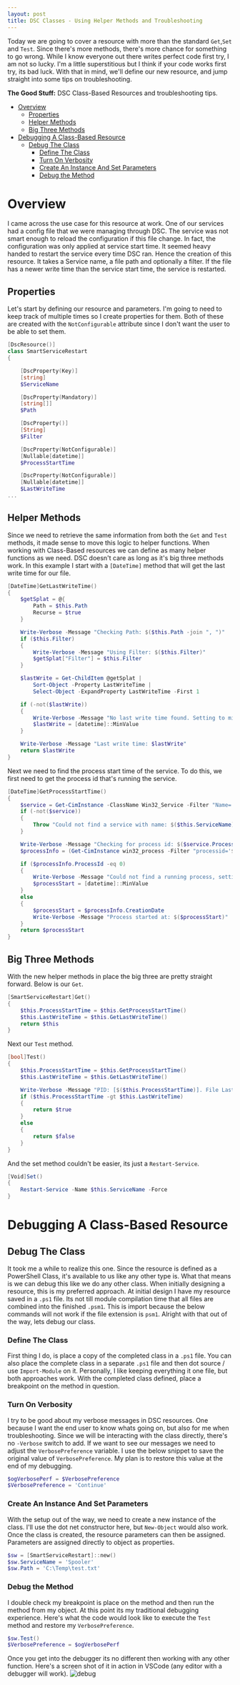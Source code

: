 ```yaml
---
layout: post
title: DSC Classes - Using Helper Methods and Troubleshooting
---
```

Today we are going to cover a resource with more than the standard ```Get```,```Set``` and ```Test```.
Since there's more methods, there's more chance for something to go wrong.
While I know everyone out there writes perfect code first try, I am not so lucky.
I'm a little superstitious but I think if your code works first try, its bad luck.
With that in mind, we'll define our new resource, and jump straight into some tips on troubleshooting.

**The Good Stuff:**
DSC Class-Based Resources and troubleshooting tips.
<!-- more -->

<!-- TOC -->

- [Overview](#overview)
    - [Properties](#properties)
    - [Helper Methods](#helper-methods)
    - [Big Three Methods](#big-three-methods)
- [Debugging A Class-Based Resource](#debugging-a-class-based-resource)
    - [Debug The Class](#debug-the-class)
        - [Define The Class](#define-the-class)
        - [Turn On Verbosity](#turn-on-verbosity)
        - [Create An Instance And Set Parameters](#create-an-instance-and-set-parameters)
        - [Debug the Method](#debug-the-method)

<!-- /TOC -->

# Overview

I came across the use case for this resource at work.
One of our services had a config file that we were managing through DSC.
The service was not smart enough to reload the configuration if this file change.
In fact, the configuration was only applied at service start time.
It seemed heavy handed to restart the service every time DSC ran.
Hence the creation of this resource.
It takes a Service name, a file path and optionally a filter.
If the file has a newer write time than the service start time, the service is restarted.

## Properties

Let's start by defining our resource and parameters.
I'm going to need to keep track of multiple times so I create properties for them.
Both of these are created with the ```NotConfigurable``` attribute since I don't want the user to be able to set them.

```powershell
[DscResource()]
class SmartServiceRestart
{

    [DscProperty(Key)]
    [string]
    $ServiceName

    [DscProperty(Mandatory)]
    [string[]]
    $Path

    [DscProperty()]
    [String]
    $Filter

    [DscProperty(NotConfigurable)]
    [Nullable[datetime]]
    $ProcessStartTime

    [DscProperty(NotConfigurable)]
    [Nullable[datetime]]
    $LastWriteTime
...
```

## Helper Methods

Since we need to retrieve the same information from both the ```Get``` and ```Test``` methods, it made sense to move this logic to helper functions.
When working with Class-Based resources we can define as many helper functions as we need.
DSC doesn't care as long as it's big three methods work.
In this example I start with a ```[DateTime]``` method that will get the last write time for our file.

```powershell
[DateTime]GetLastWriteTime()
{
    $getSplat = @{
        Path = $this.Path
        Recurse = $true
    }

    Write-Verbose -Message "Checking Path: $($this.Path -join ", ")"
    if ($this.Filter)
    {
        Write-Verbose -Message "Using Filter: $($this.Filter)"
        $getSplat["Filter"] = $this.Filter
    }

    $lastWrite = Get-ChildItem @getSplat |
        Sort-Object -Property LastWriteTime |
        Select-Object -ExpandProperty LastWriteTime -First 1

    if (-not($lastWrite))
    {
        Write-Verbose -Message "No last write time found. Setting to min date"
        $lastWrite = [datetime]::MinValue
    }

    Write-Verbose -Message "Last write time: $lastWrite"
    return $lastWrite
}
```

Next we need to find the process start time of the service. 
To do this, we first need to get the process id that's running the service.

```powershell
[DateTime]GetProcessStartTime()
{
    $service = Get-CimInstance -ClassName Win32_Service -Filter "Name='$($this.ServiceName)'" -ErrorAction Stop
    if (-not($service))
    {
        Throw "Could not find a service with name: $($this.ServiceName)"
    }

    Write-Verbose -Message "Checking for process id: $($service.ProcessId)"
    $processInfo = (Get-CimInstance win32_process -Filter "processid='$($service.ProcessId)'")

    if ($processInfo.ProcessId -eq 0)
    {
        Write-Verbose -Message "Could not find a running process, setting start time to min date value"
        $processStart = [datetime]::MinValue
    }
    else
    {
        $processStart = $processInfo.CreationDate
        Write-Verbose -Message "Process started at: $($processStart)"
    }
    return $processStart
}
```

## Big Three Methods

With the new helper methods in place the big three are pretty straight forward.
Below is our ```Get```.

```powershell
[SmartServiceRestart]Get()
{
    $this.ProcessStartTime = $this.GetProcessStartTime()
    $this.LastWriteTime = $this.GetLastWriteTime()
    return $this
}
```


Next our ```Test``` method.

```powershell
[bool]Test()
{
    $this.ProcessStartTime = $this.GetProcessStartTime()
    $this.LastWriteTime = $this.GetLastWriteTime()

    Write-Verbose -Message "PID: [$($this.ProcessStartTime)]. File Last Write Time: [$($this.LastWriteTime)]"
    if ($this.ProcessStartTime -gt $this.LastWriteTime)
    {
        return $true
    }
    else
    {
        return $false
    }
}
```

And the set method couldn't be easier, its just a ```Restart-Service```.

```powershell
[Void]Set()
{
    Restart-Service -Name $this.ServiceName -Force
}
```

# Debugging A Class-Based Resource

## Debug The Class

It took me a while to realize this one.
Since the resource is defined as a PowerShell Class, it's available to us like any other type is.
What that means is we can debug this like we do any other class.
When initially designing a resource, this is my preferred approach.
At initial design I have my resource saved in a ```.ps1``` file.
Its not till module compilation time that all files are combined into the finished ```.psm1```.
This is import because the below commands will not work if the file extension is ```psm1```.
Alright with that out of the way, lets debug our class.

### Define The Class

First thing I do, is place a copy of the completed class in a ```.ps1``` file.
You can also place the complete class in a separate ```.ps1``` file and then dot source / use ```Import-Module``` on it.
Personally, I like keeping everything it one file, but both approaches work.
With the completed class defined, place a breakpoint on the method in question.

### Turn On Verbosity

I try to be good about my verbose messages in DSC resources.
One because I want the end user to know whats going on, but also for me when troubleshooting.
Since we will be interacting with the class directly, there's no ```-Verbose``` switch to add.
If we want to see our messages we need to adjust the ```VerbosePreference``` variable.
I use the below snippet to save the original value of ```VerbosePreference```.
My plan is to restore this value at the end of my debugging.

```powershell
$ogVerbosePerf = $VerbosePreference
$VerbosePreference = 'Continue'
```

### Create An Instance And Set Parameters

With the setup out of the way, we need to create a new instance of the class.
I'll use the dot net constructor here, but ```New-Object``` would also work.
Once the class is created, the resource parameters can then be assigned.
Parameters are assigned directly to object as properties.

```powershell
$sw = [SmartServiceRestart]::new()
$sw.ServiceName = 'Spooler'
$sw.Path = 'C:\Temp\test.txt'
```

### Debug the Method

I double check my breakpoint is place on the method and then run the method from my object.
At this point its my traditional debugging experience.
Here's what the code would look like to execute the ```Test``` method and restore my ```VerbosePreference```.


```powershell
$sw.Test()
$VerbosePreference = $ogVerbosePerf
```

Once you get into the debugger its no different then working with any other function.
Here's a screen shot of it in action in VSCode (any editor with a debugger will work).
![debug](https://github.com/dchristian3188/dchristian3188.github.io/blob/master/images/classDebugGif.gif)